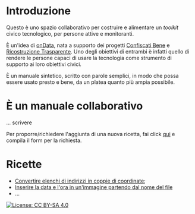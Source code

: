 # Introduzione

Questo è uno spazio collaborativo per costruire e alimentare un _toolkit_ civico tecnologico, per persone attive e monitoranti.

È un'idea di [onData](http://ondata.it), nata a supporto dei progetti [Confiscati Bene](http://www.confiscatibene.it) e [Ricostruzione Trasparente](http://ricostruzionetrasparente.it). Uno degli obiettivi di entrambi è infatti quello di rendere le persone capaci di usare la tecnologia come strumento di supporto ai loro obiettivi civici.

È un manuale sintetico, scritto con parole semplici, in modo che possa essere usato presto e bene, da un platea quanto più ampia possibile.

# È un manuale collaborativo

... scrivere

Per proporre/richiedere l'aggiunta di una nuova ricetta, fai click [qui](https://github.com/ondata/civicpeopletoolkit/issues/new?labels=nuova+ricetta&title=inserisci+un+titolo&body=Descrivi%20la%20ricetta) e compila il form per la richiesta.

# Ricette

* [Convertire elenchi di indirizzi in coppie di coordinate](./ricette/geocoding.md);
* [Inserire la data e l'ora in un'immagine partendo dal nome del file](./ricette/inserire_metadati_exif.md)
* ...

[![License: CC BY-SA 4.0](https://licensebuttons.net/l/by-sa/4.0/80x15.png)](https://creativecommons.org/licenses/by-sa/4.0/)
